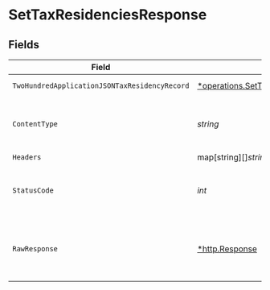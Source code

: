 # SetTaxResidenciesResponse


## Fields

| Field                                                                                                                    | Type                                                                                                                     | Required                                                                                                                 | Description                                                                                                              |
| ------------------------------------------------------------------------------------------------------------------------ | ------------------------------------------------------------------------------------------------------------------------ | ------------------------------------------------------------------------------------------------------------------------ | ------------------------------------------------------------------------------------------------------------------------ |
| `TwoHundredApplicationJSONTaxResidencyRecord`                                                                            | [*operations.SetTaxResidenciesTaxResidencyRecord](../../../pkg/models/operations/settaxresidenciestaxresidencyrecord.md) | :heavy_minus_sign:                                                                                                       | User tax residencies                                                                                                     |
| `ContentType`                                                                                                            | *string*                                                                                                                 | :heavy_check_mark:                                                                                                       | HTTP response content type for this operation                                                                            |
| `Headers`                                                                                                                | map[string][]*string*                                                                                                    | :heavy_minus_sign:                                                                                                       | N/A                                                                                                                      |
| `StatusCode`                                                                                                             | *int*                                                                                                                    | :heavy_check_mark:                                                                                                       | HTTP response status code for this operation                                                                             |
| `RawResponse`                                                                                                            | [*http.Response](https://pkg.go.dev/net/http#Response)                                                                   | :heavy_minus_sign:                                                                                                       | Raw HTTP response; suitable for custom response parsing                                                                  |